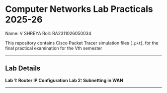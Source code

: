 # Computer Networks Lab Practicals 2025-26
Name: V SHREYA
Roll: RA2311026050034

This repository contains Cisco Packet Tracer simulation files (`.pkt`), for the final practical examination for the Vth semester

---

## Lab Details

**Lab 1: Router IP Configuration**
**Lab 2: Subnetting in WAN**

---
